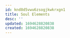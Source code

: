 ```yaml
---
id: knd8d5vwu6zsogjkwkrxgn1
title: Soul Elements
desc: ''
updated: 1694628820838
created: 1694628820838
---
```

